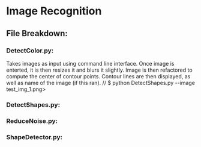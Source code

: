 # Image Recognition

## File Breakdown:

### DetectColor.py:
Takes images as input using command line interface.  Once image is enterted, it is then resizes it and blurs it slightly.  Image is then refactored to compute the center of contour points.  Contour lines are then displayed, as well as name of the image (if this ran). 
 // $ python DetectShapes.py --image test_img_1.png>

### DetectShapes.py:

### ReduceNoise.py:

### ShapeDetector.py:
